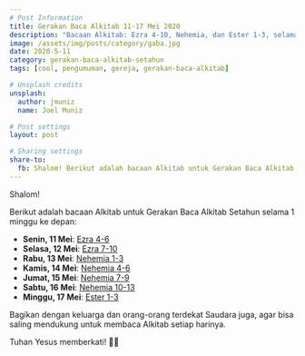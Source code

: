 ```yaml
---
# Post Information
title: Gerakan Baca Alkitab 11-17 Mei 2020
description: "Bacaan Alkitab: Ezra 4-10, Nehemia, dan Ester 1-3, selama 1 minggu."
image: /assets/img/posts/category/gaba.jpg
date: 2020-5-11
category: gerakan-baca-alkitab-setahun
tags: [cool, pengumuman, gereja, gerakan-baca-alkitab]

# Unsplash credits
unsplash:
  author: jmuniz
  name: Joel Muniz

# Post settings
layout: post

# Sharing settings
share-to:
  fb: Shalom! Berikut adalah bacaan Alkitab untuk Gerakan Baca Alkitab Setahun, pada tanggal 11-17 Mei 2020.
---
```

Shalom!

Berikut adalah bacaan Alkitab untuk Gerakan Baca Alkitab Setahun selama 1 minggu ke depan:

- **Senin, 11 Mei**: [Ezra 4-6](https://alkitab.sabda.org/passage.php?passage=Ezra%207-10)
- **Selasa, 12 Mei**: [Ezra 7-10](https://alkitab.sabda.org/passage.php?passage=Ezra%207-10)
- **Rabu, 13 Mei**: [Nehemia 1-3](https://alkitab.sabda.org/passage.php?passage=Nehemia%201-3)
- **Kamis, 14 Mei**: [Nehemia 4-6](https://alkitab.sabda.org/passage.php?passage=Nehemia%204-6)
- **Jumat, 15 Mei**: [Nehemia 7-9](https://alkitab.sabda.org/passage.php?passage=Nehemia%207-9)
- **Sabtu, 16 Mei**: [Nehemia 10-13](https://alkitab.sabda.org/passage.php?passage=Nehemia%2010-13)
- **Minggu, 17 Mei**: [Ester 1-3](https://alkitab.sabda.org/passage.php?passage=Ester%201-3)

Bagikan dengan keluarga dan orang-orang terdekat Saudara juga, agar bisa saling mendukung untuk membaca Alkitab setiap harinya.

Tuhan Yesus memberkati! 🙏🏻
